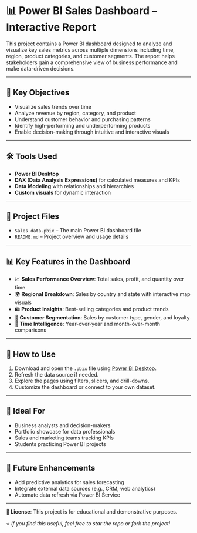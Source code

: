 # 📊 Power BI Sales Dashboard – Interactive Report

This project contains a Power BI dashboard designed to analyze and visualize key sales metrics across multiple dimensions including time, region, product categories, and customer segments. The report helps stakeholders gain a comprehensive view of business performance and make data-driven decisions.

---

## 🧭 Key Objectives

- Visualize sales trends over time
- Analyze revenue by region, category, and product
- Understand customer behavior and purchasing patterns
- Identify high-performing and underperforming products
- Enable decision-making through intuitive and interactive visuals

---

## 🛠️ Tools Used

- **Power BI Desktop**
- **DAX (Data Analysis Expressions)** for calculated measures and KPIs
- **Data Modeling** with relationships and hierarchies
- **Custom visuals** for dynamic interaction

---

## 📁 Project Files

- `Sales data.pbix` – The main Power BI dashboard file
- `README.md` – Project overview and usage details

---

## 📊 Key Features in the Dashboard

- 📈 **Sales Performance Overview**: Total sales, profit, and quantity over time
- 🌍 **Regional Breakdown**: Sales by country and state with interactive map visuals
- 🛍️ **Product Insights**: Best-selling categories and product trends
- 👥 **Customer Segmentation**: Sales by customer type, gender, and loyalty
- 📅 **Time Intelligence**: Year-over-year and month-over-month comparisons

---

## 🔧 How to Use

1. Download and open the `.pbix` file using [Power BI Desktop](https://powerbi.microsoft.com/desktop).
2. Refresh the data source if needed.
3. Explore the pages using filters, slicers, and drill-downs.
4. Customize the dashboard or connect to your own dataset.

---

## 🎯 Ideal For

- Business analysts and decision-makers
- Portfolio showcase for data professionals
- Sales and marketing teams tracking KPIs
- Students practicing Power BI projects

---

## 🚀 Future Enhancements

- Add predictive analytics for sales forecasting
- Integrate external data sources (e.g., CRM, web analytics)
- Automate data refresh via Power BI Service

---

**📝 License**: This project is for educational and demonstrative purposes.

⭐ _If you find this useful, feel free to star the repo or fork the project!_
